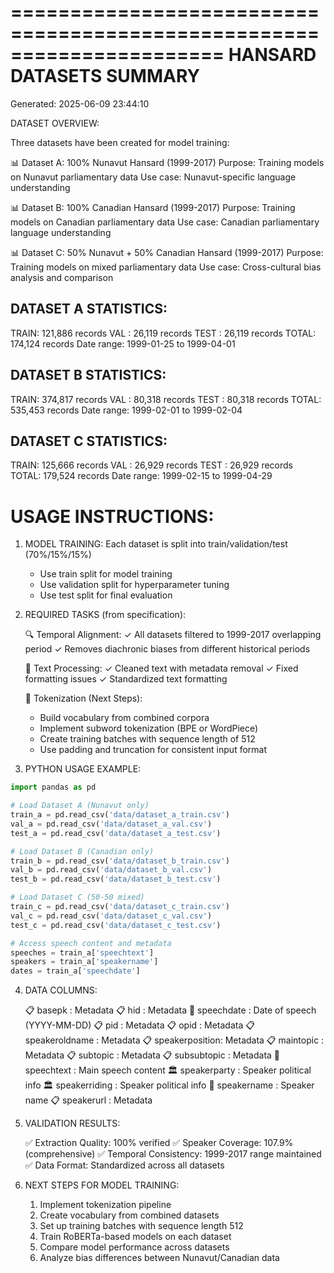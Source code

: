 ======================================================================
HANSARD DATASETS SUMMARY
======================================================================
Generated: 2025-06-09 23:44:10

DATASET OVERVIEW:

Three datasets have been created for model training:

📊 Dataset A: 100% Nunavut Hansard (1999-2017)
   Purpose: Training models on Nunavut parliamentary data
   Use case: Nunavut-specific language understanding

📊 Dataset B: 100% Canadian Hansard (1999-2017)
   Purpose: Training models on Canadian parliamentary data
   Use case: Canadian parliamentary language understanding

📊 Dataset C: 50% Nunavut + 50% Canadian Hansard (1999-2017)
   Purpose: Training models on mixed parliamentary data
   Use case: Cross-cultural bias analysis and comparison

DATASET A STATISTICS:
------------------------------
  TRAIN:  121,886 records
  VAL  :   26,119 records
  TEST :   26,119 records
  TOTAL:  174,124 records
  Date range: 1999-01-25 to 1999-04-01

DATASET B STATISTICS:
------------------------------
  TRAIN:  374,817 records
  VAL  :   80,318 records
  TEST :   80,318 records
  TOTAL:  535,453 records
  Date range: 1999-02-01 to 1999-02-04

DATASET C STATISTICS:
------------------------------
  TRAIN:  125,666 records
  VAL  :   26,929 records
  TEST :   26,929 records
  TOTAL:  179,524 records
  Date range: 1999-02-15 to 1999-04-29

USAGE INSTRUCTIONS:
==================================================

1. MODEL TRAINING:
   Each dataset is split into train/validation/test (70%/15%/15%)
   - Use train split for model training
   - Use validation split for hyperparameter tuning
   - Use test split for final evaluation

2. REQUIRED TASKS (from specification):

   🔍 Temporal Alignment:
   ✓ All datasets filtered to 1999-2017 overlapping period
   ✓ Removes diachronic biases from different historical periods

   📝 Text Processing:
   ✓ Cleaned text with metadata removal
   ✓ Fixed formatting issues
   ✓ Standardized text formatting

   🎯 Tokenization (Next Steps):
   - Build vocabulary from combined corpora
   - Implement subword tokenization (BPE or WordPiece)
   - Create training batches with sequence length of 512
   - Use padding and truncation for consistent input format

3. PYTHON USAGE EXAMPLE:

```python
import pandas as pd

# Load Dataset A (Nunavut only)
train_a = pd.read_csv('data/dataset_a_train.csv')
val_a = pd.read_csv('data/dataset_a_val.csv')
test_a = pd.read_csv('data/dataset_a_test.csv')

# Load Dataset B (Canadian only)
train_b = pd.read_csv('data/dataset_b_train.csv')
val_b = pd.read_csv('data/dataset_b_val.csv')
test_b = pd.read_csv('data/dataset_b_test.csv')

# Load Dataset C (50-50 mixed)
train_c = pd.read_csv('data/dataset_c_train.csv')
val_c = pd.read_csv('data/dataset_c_val.csv')
test_c = pd.read_csv('data/dataset_c_test.csv')

# Access speech content and metadata
speeches = train_a['speechtext']
speakers = train_a['speakername']
dates = train_a['speechdate']
```

4. DATA COLUMNS:

   📋 basepk         : Metadata
   📋 hid            : Metadata
   📅 speechdate     : Date of speech (YYYY-MM-DD)
   📋 pid            : Metadata
   📋 opid           : Metadata
   📋 speakeroldname : Metadata
   📋 speakerposition: Metadata
   📋 maintopic      : Metadata
   📋 subtopic       : Metadata
   📋 subsubtopic    : Metadata
   📄 speechtext     : Main speech content
   🏛️  speakerparty   : Speaker political info
   🏛️  speakerriding  : Speaker political info
   👤 speakername    : Speaker name
   📋 speakerurl     : Metadata

5. VALIDATION RESULTS:

   ✅ Extraction Quality: 100% verified
   ✅ Speaker Coverage: 107.9% (comprehensive)
   ✅ Temporal Consistency: 1999-2017 range maintained
   ✅ Data Format: Standardized across all datasets

6. NEXT STEPS FOR MODEL TRAINING:

   1. Implement tokenization pipeline
   2. Create vocabulary from combined datasets
   3. Set up training batches with sequence length 512
   4. Train RoBERTa-based models on each dataset
   5. Compare model performance across datasets
   6. Analyze bias differences between Nunavut/Canadian data
